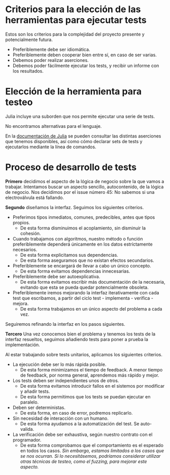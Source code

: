 # Criterios para la elección de las herramientas para ejecutar tests

Estos son los criterios para la complejidad del proyecto presente y potencialmente futura.

* Preferiblemente debe ser idiomática.
* Preferiblemente deben cooperar bien entre sí, en caso de ser varias.
* Debemos poder realizar aserciones.
* Debemos poder fácilmente ejecutar los tests, y recibir un informe con los resultados.

# Elección de la herramienta para testeo

Julia incluye una suborden que nos permite ejecutar una serie de tests.

No encontramos alternativas para el lenguaje.

En la [documentación de Julia](https://docs.julialang.org/en/v1/stdlib/Test/)
se pueden consultar las distintas aserciones que tenemos disponibles, así como 
cómo declarar sets de tests y ejecutarlos mediante la línea de comandos.

# Proceso de desarrollo de tests

**Primero** decidimos el aspecto de la lógica de negocio sobre la que vamos a trabajar.
Intentamos buscar un aspecto sencillo, autocontenido, de la lógica de negocio. 
Nos decidimos por el issue número 45: No sabemos si una electroválvula está fallando.

**Segundo** diseñamos la interfaz. Seguimos los siguientes criterios.

* Preferimos tipos inmediatos, comunes, predecibles, antes que tipos propios.
    - De esta forma disminuimos el acoplamiento, sin disminuir la cohesión.
* Cuando trabajamos con algoritmos, nuestro método o función preferiblemente
dependerá únicamente en los datos estríctamente necesarios.
    - De esta forma explicitamos sus dependencias.
    - De esta forma aseguramos que no existan efectos secundarios.
* Preferiblemente se encargará de llevar a cabo un único concepto.
    - De esta forma evitamos dependencias innecesarias.
* Preferiblemente debe ser autoexplicativa.
    - De esta forma evitamos escribir más documentación de la necesaria,
    evitando que esta se pueda quedar potencialmente obsoleta.
* Preferiblemente iremos mejorando la interfaz iterativamente con cada
test que escribamos, a partir del ciclo test - implementa - verifica - mejora.
    - De esta forma trabajamos en un único aspecto del problema a cada vez.

Seguiremos refinando la interfaz en los pasos siguientes.

**Tercero** Una vez conocemos bien el problema y tenemos los tests de la interfaz
resueltos, seguimos añadiendo tests para poner a prueba la implementación.

Al estar trabajando sobre tests unitarios, aplicamos los siguientes criterios.

* La ejecución debe ser lo más rápida posible.
    - De esta forma minimizamos el tiempo de feedback. A menor tiempo de feedback,
    por norma general, aprendemos más rápido y mejor.
* Los tests deben ser independientes unos de otros.
    - De esta forma evitamos introducir fallos en el sistemos por modificar y añadir tests.
    - De esta forma permitimos que los tests se puedan ejecutar en paralelo.
* Deben ser deterministas.
    - De esta forma, en caso de error, podremos replicarlo.
* Sin necesidad de interacción con un humano.
    - De esta forma ayudamos a la automatización del test. Se auto-valida.
* La verificación debe ser exhaustiva, según nuestro contrato con el programador.
    - De esta forma comprobamos que el comportamiento es el esperado en todos los casos.
    *Sin embargo, estamos limitados a los casos que se nos ocurran. Si lo necesitásemos,
    podríamos considerar utilizar otras técnicas de testeo, como el fuzzing, para mejorar
    este aspecto.*
